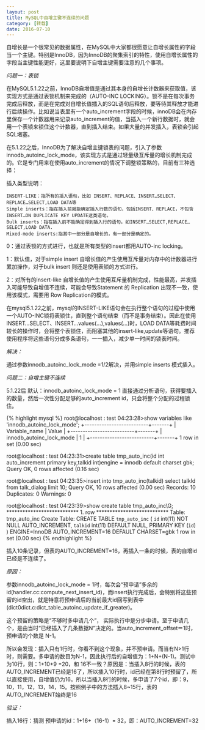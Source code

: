 ```yaml
---
layout: post
title: MySQL中自增主键不连续的问题
category: [转载]
date: 2016-07-10
---
```

自增长是一个很常见的数据属性，在MySQL中大家都很愿意让自增长属性的字段当一个主键。特别是InnoDB，因为InnoDB的聚集索引的特性，使用自增长属性的字段当主键性能更好，这里要说明下自增主键需要注意的几个事项。

<!-- more -->

*问题一：表锁*

在MySQL5.1.22之前，InnoDB自增值是通过其本身的自增长计数器来获取值，该实现方式是通过表锁机制来完成的（AUTO-INC LOCKING）。锁不是在每次事务完成后释放，而是在完成对自增长值插入的SQL语句后释放，要等待其释放才能进行后续操作。比如说当表里有一个auto_increment字段的时候，innoDB会在内存里保存一个计数器用来记录auto_increment的值，当插入一个新行数据时，就会用一个表锁来锁住这个计数器，直到插入结束。如果大量的并发插入，表锁会引起SQL堵塞。

在5.1.22之后，InnoDB为了解决自增主键锁表的问题，引入了参数innodb_autoinc_lock_mode，该实现方式是通过轻量级互斥量的增长机制完成的。它是专门用来在使用auto_increment的情况下调整锁策略的，目前有三种选择：

插入类型说明：
	
	INSERT-LIKE：指所有的插入语句，比如 INSERT、REPLACE、INSERT…SELECT、REPLACE…SELECT,LOAD DATA等
	Simple inserts：指在插入前就能确定插入行数的语句，包括INSERT、REPLACE，不包含INSERT…ON DUPLICATE KEY UPDATE这类语句。
	Bulk inserts：指在插入前不能确定得到插入行的语句。如INSERT…SELECT,REPLACE…SELECT,LOAD DATA.
	Mixed-mode inserts:指其中一部分是自增长的，有一部分是确定的。

0：通过表锁的方式进行，也就是所有类型的insert都用AUTO-inc locking。

1：默认值，对于simple insert 自增长值的产生使用互斥量对内存中的计数器进行累加操作，对于bulk insert 则还是使用表锁的方式进行。

2：对所有的insert-like 自增长值的产生使用互斥量机制完成，性能最高，并发插入可能导致自增值不连续，可能会导致Statement 的 Replication 出现不一致，使用该模式，需要用 Row Replication的模式。

在mysql5.1.22之前，mysql的INSERT-LIKE语句会在执行整个语句的过程中使用一个AUTO-INC锁将表锁住，直到整个语句结束（而不是事务结束）。因此在使用INSERT…SELECT、INSERT…values(…),values(…)时，LOAD DATA等耗费时间较长的操作时，会将整个表锁住，而阻塞其他的insert-like,update等语句。推荐使用程序将这些语句分成多条语句，一一插入，减少单一时间的锁表时间。

*解决：*

通过参数innodb_autoinc_lock_mode =1/2解决，并用simple inserts 模式插入。


*问题二：自增主键不连续*

5.1.22后 默认：innodb_autoinc_lock_mode = 1 
直接通过分析语句，获得要插入的数量，然后一次性分配足够的auto_increment id，只会将整个分配的过程锁住。
	
{% highlight mysql %}
root@localhost : test 04:23:28>show variables like 'innodb_autoinc_lock_mode';
+--------------------------+-------+
| Variable_name            | Value |
+--------------------------+-------+
| innodb_autoinc_lock_mode | 1     |
+--------------------------+-------+
1 row in set (0.00 sec)

root@localhost : test 04:23:31>create table tmp_auto_inc(id int auto_increment primary key,talkid int)engine = innodb default charset gbk;
Query OK, 0 rows affected (0.16 sec)

root@localhost : test 04:23:35>insert into tmp_auto_inc(talkid) select talkId from talk_dialog limit 10;
Query OK, 10 rows affected (0.00 sec)
Records: 10  Duplicates: 0  Warnings: 0

root@localhost : test 04:23:39>show create table tmp_auto_inc\G;
*************************** 1. row ***************************
       Table: tmp_auto_inc
Create Table: CREATE TABLE `tmp_auto_inc` (
  `id` int(11) NOT NULL AUTO_INCREMENT,
  `talkid` int(11) DEFAULT NULL,
  PRIMARY KEY (`id`)
) ENGINE=InnoDB AUTO_INCREMENT=16 DEFAULT CHARSET=gbk
1 row in set (0.00 sec)
{% endhighlight %}

插入10条记录，但表的AUTO_INCREMENT=16，再插入一条的时候，表的自增id已经是不连续了。

*原因：*

参数innodb_autoinc_lock_mode = 1时，每次会“预申请”多余的id(handler.cc:compute_next_insert_id)，而insert执行完成后，会特别将这些预留的id空出，就是特意将预申请后的当前最大id回写到表中(dict0dict.c:dict_table_autoinc_update_if_greater)。

这个预留的策略是“不够时多申请几个”， 实际执行中是分步申请。至于申请几个，是由当时“已经插入了几条数据N”决定的。当auto_increment_offset＝1时，预申请的个数是 N-1。

所以会发现：插入只有1行时，你看不到这个现象，并不预申请。而当有N>1行时，则需要。多申请的数目为N-1，因此执行后的自增值为：1+N+(N-1)。测试中为10行，则：1+10+9 =20，和 16不一致？原因是：当插入8行的时候，表的AUTO_INCREMENT已经是16了，所以插入10行时，id已经在第8行时预留了，所以直接使用，自增值仍为16。所以当插入8行的时候，多申请了7个id，即：9，10，11，12，13，14，15。按照例子中的方法插入8~15行，表的AUTO_INCREMENT始终是16

*验证：*

插入16行：猜测 预申请的id：1+16+（16-1）= 32，即：AUTO_INCREMENT=32
